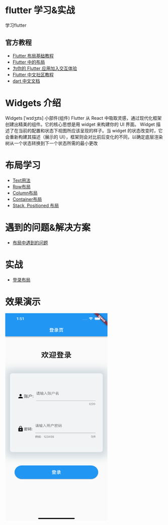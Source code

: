 # flutter 学习&实战
  学习flutter
## 官方教程
* [Flutter 布局基础教程](https://flutter.cn/docs/codelabs/layout-basics)
* [Flutter 中的布局](https://flutter.cn/docs/development/ui/layout)
* [为你的 Flutter 应用加入交互体验](https://flutter.cn/docs/development/ui/interactive)
* [Flutter 中文社区教程](https://flutter.cn/community/tutorials)
* [dart 中文文档](https://dart.cn/guides)  
# Widgets 介绍
Widgets   [ˈwɪdʒɪts]  小部件(组件)
Flutter 从 React 中吸取灵感，通过现代化框架创建出精美的组件。它的核心思想是用 widget 来构建你的 UI 界面。 Widget 描述了在当前的配置和状态下视图所应该呈现的样子。当 widget 的状态改变时，它会重新构建其描述（展示的 UI），框架则会对比前后变化的不同，以确定底层渲染树从一个状态转换到下一个状态所需的最小更改



# 布局学习
* [Text用法](./lib/layout/text/readme.md)
* [Row布局](./lib/layout/row/readme.md)
* [Column布局](./lib/layout/column/readme.md)
* [Container布局](./lib/layout/container/readme.md)
* [Stack, Positioned 布局](./lib/layout/stack/readme.md)

# 遇到的问题&解决方案
* [布局中遇到的问题](./lib/issue/readme.md)

 # 实战
* [登录布局](./lib//demo/readme.md)



# 效果演示
<img src='./lib/demo/login.png' width=325 height=660 object-fit='contain'/>